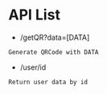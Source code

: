 # API List

* /getQR?data=[DATA]
```
Generate QRCode with DATA
```

* /user/id
```
Return user data by id
```

